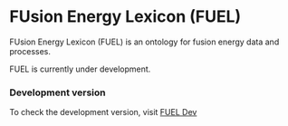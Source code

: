 # FUsion Energy Lexicon (FUEL)

FUsion Energy Lexicon (FUEL) is an ontology for fusion energy data and processes.

FUEL is currently under development.

### Development version 

To check the development version, visit [FUEL Dev](https://ukaea.github.io/fuel/dev/)

